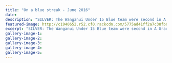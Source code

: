 ```yaml
---
title: "On a blue streak - June 2016"
date: 
description: "SILVER: The Wanganui Under 15 Blue team were second in A Grade at the Molly Dorne tournament, Wanganui Chronicle article on 30/6/16..."
featured-image: http://c1940652.r52.cf0.rackcdn.com/5775ad41ff2a7c38fb000442/WU-U15-blue-team-Molly-Dorne-Tourny-30-June-Chron.jpg
excerpt: "SILVER: The Wanganui Under 15 Blue team were second in A Grade at the Molly Dorne tournament."
gallery-image-1: 
gallery-image-2: 
gallery-image-3: 
gallery-image-4: 
gallery-image-5: 
---
```

